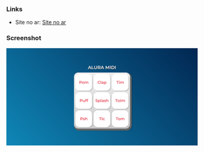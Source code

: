 ### Links

- Site no ar: [Site no ar](https://oanthonyg.github.io/Alura-Midi/)

### Screenshot

![](./FireShot%20Capture%20-%20Alura%20MIDI.png)